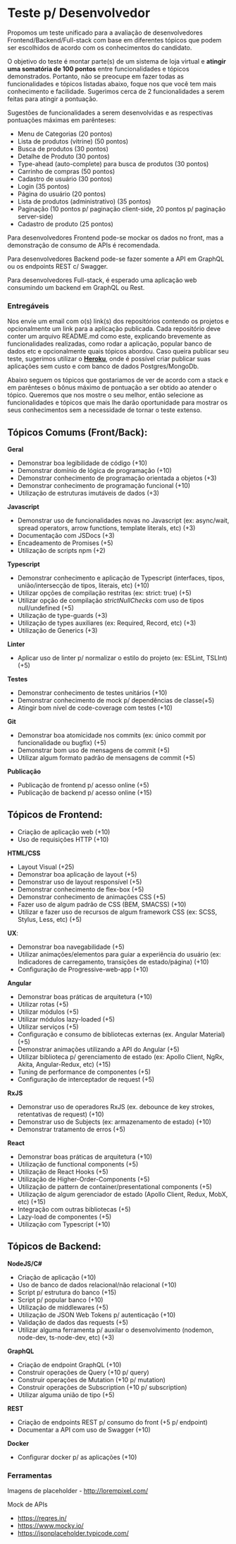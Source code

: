 # Teste p/ Desenvolvedor

Propomos um teste unificado para a avaliação de desenvolvedores Frontend/Backend/Full-stack com base em diferentes tópicos que podem ser escolhidos de acordo com os conhecimentos do candidato. 

O objetivo do teste é montar parte(s) de um sistema de loja virtual e **atingir uma somatória de 100 pontos** entre funcionalidades e tópicos demonstrados. Portanto, não se preocupe em fazer todas as funcionalidades e tópicos listadas abaixo, foque nos que você tem mais conhecimento e facilidade. Sugerimos cerca de 2 funcionalidades a serem feitas para atingir a pontuação.

Sugestões de funcionalidades a serem desenvolvidas e as respectivas pontuações máximas em parênteses:
- Menu de Categorias  (20 pontos)
- Lista de produtos (vitrine) (50 pontos)
- Busca de produtos (30 pontos)
- Detalhe de Produto (30 pontos)
- Type-ahead (auto-complete) para busca de produtos (30 pontos)
- Carrinho de compras (50 pontos)
- Cadastro de usuário (30 pontos)
- Login (35 pontos)
- Página do usuário (20 pontos)
- Lista de produtos (administrativo) (35 pontos)
- Paginação (10 pontos p/ paginação client-side, 20 pontos p/ paginação server-side)
- Cadastro de produto (25 pontos)

Para desenvolvedores Frontend pode-se mockar os dados no front, mas a demonstração de consumo de APIs é recomendada.

Para desenvolvedores Backend pode-se fazer somente a API em GraphQL ou os endpoints REST c/ Swagger.

Para desenvolvedores Full-stack, é esperado uma aplicação web consumindo um backend em GraphQL ou Rest.

### Entregáveis

Nos envie um email com o(s) link(s) dos repositórios contendo os projetos e opcionalmente um link para a aplicação publicada. Cada repositório deve conter um arquivo README.md como este, explicando brevemente as funcionalidades realizadas, como rodar a aplicação, popular banco de dados etc e opcionalmente quais tópicos abordou. Caso queira publicar seu teste, sugerimos utilizar o **[Heroku](https://heroku.com.br)**, onde é possível criar publicar suas aplicações sem custo e com banco de dados Postgres/MongoDb.

Abaixo seguem os tópicos que gostariamos de ver de acordo com a stack e em parênteses o bônus máximo de pontuação a ser obtido ao atender o tópico. Queremos que nos mostre o seu melhor, então selecione as funcionalidades e tópicos que mais lhe darão oportunidade para mostrar os seus conhecimentos sem a necessidade de tornar o teste extenso.

## Tópicos Comums (Front/Back): 

**Geral**
- Demonstrar boa legibilidade de código (+10)
- Demonstrar domínio de lógica de programação (+10)
- Demonstrar conhecimento de programação orientada a objetos (+3)
- Demonstrar conhecimento de programação funcional (+10)
- Utilização de estruturas imutáveis de dados (+3)


**Javascript**
- Demonstrar uso de funcionalidades novas no Javascript (ex: async/wait, spread operators, arrow functions, template literals, etc) (+3)
- Documentação com JSDocs (+3)
- Encadeamento de Promises (+5)
- Utilização de scripts npm (+2)

**Typescript**
- Demonstrar conhecimento e aplicação de Typescript (interfaces, tipos, união/intersecção de tipos, literais, etc) (+10)
- Utilizar opções de compilação restritas (ex: strict: true) (+5)
- Utilizar opção de compilação *strictNullChecks* com uso de tipos null/undefined (+5)
- Utilização de type-guards (+3)
- Utilização de types auxiliares (ex: Required, Record, etc) (+3)
- Utilização de Generics (+3)

**Linter**
- Aplicar uso de linter p/ normalizar o estilo do projeto (ex: ESLint, TSLInt) (+5)

**Testes**
- Demonstrar conhecimento de testes unitários (+10)
- Demonstrar conhecimento de mock p/ dependências de classe(+5)
- Atingir bom nível de code-coverage com testes (+10)

**Git**
- Demonstrar boa atomicidade nos commits (ex: único commit por funcionalidade ou bugfix) (+5)
- Demonstrar bom uso de mensagens de commit (+5)
- Utilizar algum formato padrão de mensagens de commit (+5)

**Publicação**
- Publicação de frontend p/ acesso online (+5)
- Publicação de backend p/ acesso online (+15)

## Tópicos de Frontend: 
- Criação de aplicação web (+10)
- Uso de requisições HTTP (+10)

**HTML/CSS**
- Layout Visual (+25)
- Demonstrar boa aplicação de layout (+5)
- Demonstrar uso de layout responsível (+5)
- Demonstrar conhecimento de flex-box (+5)
- Demonstrar conhecimento de animações CSS (+5)
- Fazer uso de algum padrão de CSS (BEM, SMACSS) (+10)
- Utilizar e fazer uso de recursos de algum framework CSS (ex: SCSS, Stylus, Less, etc) (+5)

**UX**: 
- Demonstrar boa navegabilidade (+5)
- Utilizar animações/elementos para guiar a experiência do usuário (ex: Indicadores de carregamento, transições de estado/página) (+10)
- Configuração de Progressive-web-app (+10)

**Angular**
- Demonstrar boas práticas de arquitetura (+10)
- Utilizar rotas (+5)
- Utilizar módulos (+5)
- Utilizar módulos lazy-loaded (+5)
- Utilizar serviços (+5)
- Configuração e consumo de bibliotecas externas (ex. Angular Material) (+5)
- Demonstrar animações utilizando a API do Angular (+5)
- Utilizar biblioteca p/ gerenciamento de estado (ex: Apollo Client, NgRx, Akita, Angular-Redux, etc) (+15)
- Tuning de performance de componentes (+5)
- Configuração de interceptador de request (+5)

**RxJS**
- Demonstrar uso de operadores RxJS (ex. debounce de key strokes, retentativas de request) (+10)
- Demonstrar uso de Subjects (ex: armazenamento de estado) (+10)
- Demonstrar tratamento de erros (+5)

**React**
- Demonstrar boas práticas de arquitetura (+10)
- Utilização de functional components (+5)
- Utilização de React Hooks (+5)
- Utilização de Higher-Order-Components (+5)
- Utilização de pattern de container/presentational components (+5)
- Utilização de algum gerenciador de estado (Apollo Client, Redux, MobX, etc) (+15)
- Integração com outras bibliotecas (+5)
- Lazy-load de componentes (+5)
- Utilização com Typescript (+10)

## Tópicos de Backend:

**NodeJS/C#** 
- Criação de aplicação (+10)
- Uso de banco de dados relacional/não relacional (+10)
- Script p/ estrutura do banco (+15)
- Script p/ popular banco (+10)
- Utilização de middlewares (+5)
- Utilização de JSON Web Tokens p/ autenticação (+10)
- Validação de dados das requests (+5)
- Utilizar alguma ferramenta p/ auxilar o desenvolvimento (nodemon, node-dev, ts-node-dev, etc) (+3)

**GraphQL**
- Criação de endpoint GraphQL (+10)
- Construir operações de Query (+10 p/ query)
- Construir operações de Mutation (+10 p/ mutation)
- Construir operações de Subscription (+10 p/ subscription)
- Utilizar alguma união de tipo (+5)

**REST**
- Criação de endpoints REST p/ consumo do front (+5 p/ endpoint) 
- Documentar a API com uso de Swagger (+10)

**Docker**
- Configurar docker p/ as aplicações (+10)


### Ferramentas

Imagens de placeholder - http://lorempixel.com/

Mock de APIs 
- https://reqres.in/
- https://www.mocky.io/
- https://jsonplaceholder.typicode.com/
